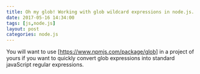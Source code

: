```yaml
---
title: Oh my glob! Working with glob wildcard expressions in node.js.
date: 2017-05-16 14:34:00
tags: [js,node.js]
layout: post
categories: node.js
---
```


You will want to use [https://www.npmjs.com/package/glob] in a project of yours if you want to quickly convert glob expressions into standard javaScript regular expressions.

<!-- more -->

